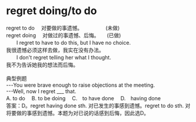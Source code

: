 # regret doing/to do
 	
regret to do　 对要做的事遗憾。　　　　　(未做)<br>
regret doing　 对做过的事遗憾、后悔。　　(已做)<br>
　　I regret to have to do this, but I have no choice.<br>
我很遗憾必须这样去做，我实在没有办法。<br>
　　I don't regret telling her what I thought.　<br>
我不为告诉她我的想法而后悔。<br>
<br>
典型例题<br>
---You were brave enough to raise objections at the meeting. <br>
---Well, now I regret ___ that.<br>
A. to do　 B. to be doing　 C.　to have done　 D.　having done<br>
答案：D。regret having done sth. 对已发生的事感到遗憾。regret to do sth. 对将要做的事感到遗憾。本题为对已说的话感到后悔，因此选D。<br>
